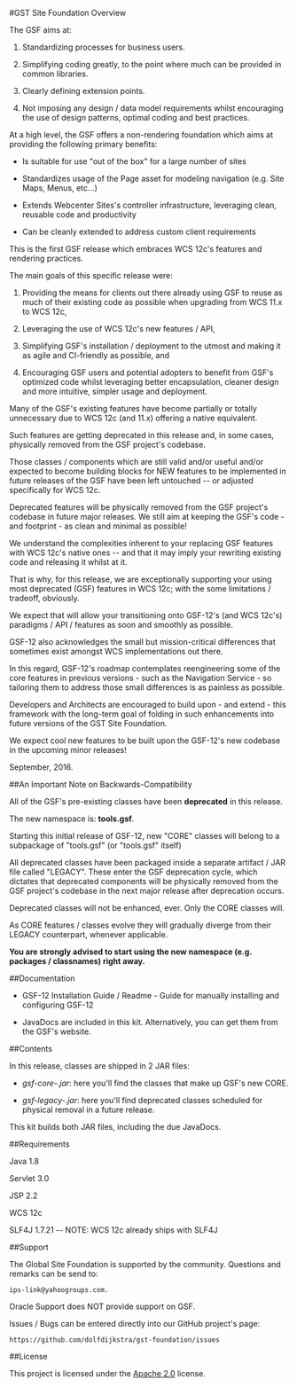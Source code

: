 <!--
 Copyright 2012 Oracle Corporation. All Rights Reserved.

 Licensed under the Apache License, Version 2.0 (the "License");
 you may not use this file except in compliance with the License.
 You may obtain a copy of the License at

 http://www.apache.org/licenses/LICENSE-2.0

 Unless required by applicable law or agreed to in writing, software
 distributed under the License is distributed on an "AS IS" BASIS,
 WITHOUT WARRANTIES OR CONDITIONS OF ANY KIND, either express or implied.
 See the License for the specific language governing permissions and
 limitations under the License.
-->

#GST Site Foundation Overview

The GSF aims at:

1.	Standardizing processes for business users.

2.	Simplifying coding greatly, to the point where much can be provided in common libraries.

3.	Clearly defining extension points.
	
4.	Not imposing any design / data model requirements whilst encouraging the use of design patterns, optimal coding and best practices.   

At a high level, the GSF offers a non-rendering foundation which aims at providing the following primary benefits:

*	Is suitable for use "out of the box" for a large number of sites

*	Standardizes usage of the Page asset for modeling navigation (e.g. Site Maps, Menus, etc...)
	
*	Extends Webcenter Sites's controller infrastructure, leveraging clean, reusable code and productivity 

*	Can be cleanly extended to address custom client requirements

This is the first GSF release which embraces WCS 12c's features and rendering practices.

The main goals of this specific release were:

1.	Providing the means for clients out there already using GSF to reuse as much of their existing code as possible when upgrading from WCS 11.x to WCS 12c,

2.	Leveraging the use of WCS 12c's new features / API,

3.	Simplifying GSF's installation / deployment to the utmost and making it as agile and CI-friendly as possible, and

4.	Encouraging GSF users and potential adopters to benefit from GSF's optimized code whilst leveraging better encapsulation, cleaner design and more intuitive, simpler usage and deployment.

Many of the GSF's existing features have become partially or totally unnecessary due to WCS 12c (and 11.x) offering a native equivalent.

Such features are getting deprecated in this release and, in some cases, physically removed from the GSF project's codebase.

Those classes / components which are still valid and/or useful and/or expected to become building blocks for NEW features to be
implemented in future releases of the GSF have been left untouched -- or adjusted specifically for WCS 12c.

Deprecated features will be physically removed from the GSF project's codebase in future major releases. We still aim at keeping the GSF's code - and footprint - as clean and minimal as possible!

We understand the complexities inherent to your replacing GSF features with WCS 12c's native ones -- and that it may imply
your rewriting existing code and releasing it whilst at it.

That is why, for this release, we are exceptionally supporting your using most deprecated (GSF) features in WCS 12c; with
the some limitations / tradeoff, obviously.

We expect that will allow your transitioning onto GSF-12's (and WCS 12c's) paradigms / API / features as
soon and smoothly as possible.

GSF-12 also acknowledges the small but mission-critical differences that sometimes exist amongst WCS implementations
out there.

In this regard, GSF-12's roadmap contemplates reengineering some of the core features in previous versions - such as the
Navigation Service - so tailoring them to address those small differences is as painless as possible.

Developers and Architects are encouraged to build upon - and extend - this framework with the long-term goal of folding
in such enhancements into future versions of the GST Site Foundation.

We expect cool new features to be built upon the GSF-12's new codebase in the upcoming minor releases!

September, 2016.

##An Important Note on Backwards-Compatibility

All of the GSF's pre-existing classes have been **deprecated** in this release.

The new namespace is: **tools.gsf**.

Starting this initial release of GSF-12, new "CORE" classes will belong to a subpackage of "tools.gsf" (or "tools.gsf" itself) 

All deprecated classes have been packaged inside a separate artifact / JAR file called "LEGACY". These enter the GSF	deprecation cycle, which dictates that deprecated components will be physically removed from the GSF project's codebase in the next major release after deprecation occurs.

Deprecated classes will not be enhanced, ever. Only the CORE classes will.

As CORE features / classes evolve they will gradually diverge from their LEGACY counterpart, whenever applicable.  

**You are strongly advised to start using the new namespace (e.g. packages / classnames) right away.** 

##Documentation

* GSF-12 Installation Guide / Readme - Guide for manually installing and configuring GSF-12

* JavaDocs are included in this kit. Alternatively, you can get them from the GSF's website.

##Contents

In this release, classes are shipped in 2 JAR files:
    
*	*gsf-core-<version>.jar*: here you'll find the classes that make up GSF's new CORE.    
    
*	*gsf-legacy-<version>.jar*: here you'll find deprecated classes scheduled for physical removal in a future release.
	
This kit builds both JAR files, including the due JavaDocs. 

##Requirements

Java 1.8

Servlet 3.0

JSP 2.2

WCS 12c

SLF4J 1.7.21 -- NOTE: WCS 12c already ships with SLF4J

##Support

The Global Site Foundation is supported by the community. Questions and remarks can be send to:

	ips-link@yahoogroups.com. 

Oracle Support does NOT provide support on GSF.

Issues / Bugs can be entered directly into our GitHub project's page:

	https://github.com/dolfdijkstra/gst-foundation/issues

##License

This project is licensed under the [Apache 2.0](http://www.apache.org/licenses/LICENSE-2.0.html) license.

